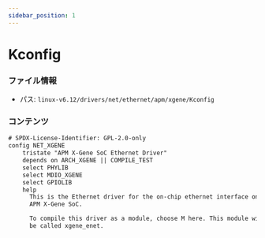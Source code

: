 ```yaml
---
sidebar_position: 1
---
```

# Kconfig

### ファイル情報

- パス: `linux-v6.12/drivers/net/ethernet/apm/xgene/Kconfig`

### コンテンツ

```txt
# SPDX-License-Identifier: GPL-2.0-only
config NET_XGENE
	tristate "APM X-Gene SoC Ethernet Driver"
	depends on ARCH_XGENE || COMPILE_TEST
	select PHYLIB
	select MDIO_XGENE
	select GPIOLIB
	help
	  This is the Ethernet driver for the on-chip ethernet interface on the
	  APM X-Gene SoC.

	  To compile this driver as a module, choose M here. This module will
	  be called xgene_enet.

```
